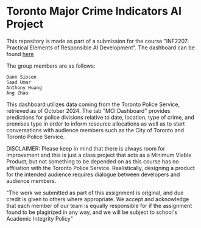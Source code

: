 # Toronto Major Crime Indicators AI Project

This repository is made as part of a submission for the course "INF2207: Practical Elements of Responsible AI Development". The dashboard can be found [here](https://public.tableau.com/app/profile/dann.sioson/viz/TorontoMajorCrimeIndicatorsAIProject/TorontoMCIAIProject)


The group members are as follows:

```
Dann Sioson
Saad Umar
Anthony Huang
Ang Zhao
```

This dashboard utilizes data coming from the Toronto Police Service, retrieved as of October 2024. The tab "MCI Dashboard" provides predictions for police divisions relative to date, location, type of crime, and premises type in order to inform resource allocations as well as to start conversations with audience members such as the City of Toronto and Toronto Police Service.

DISCLAIMER: Please keep in mind that there is always room for improvement and this is just a class project that acts as a Minimum Viable Product, but not something to be depended on as this course has no affiliation with the Toronto Police Service. Realistically, designing a product for the intended audience requires dialogue between developers and audience members.

"The work we submitted as part of this assignment is original, and due credit is given to others where appropriate. We accept and acknowledge that each member of our team is equally responsible for if the assignment found to be plagirized in any way, and we will be subject to school's Academic Integrity Policy"
